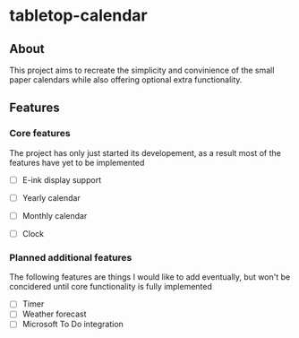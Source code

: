 # tabletop-calendar

## About
This project aims to recreate the simplicity and convinience of the small paper calendars while also offering optional extra functionality.

## Features

### Core features
The project has only just started its developement, as a result most of the features have yet to be implemented

- [ ] E-ink display support
- [ ] Yearly calendar
- [ ] Monthly calendar 
- [ ] Clock
  

### Planned additional features
The following features are things I would like to add eventually, but won't be concidered until core functionality is fully implemented

- [ ] Timer
- [ ] Weather forecast
- [ ] Microsoft To Do integration